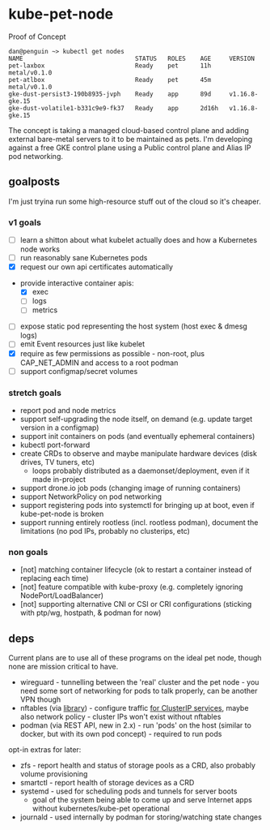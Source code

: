 # kube-pet-node

Proof of Concept

```
dan@penguin ~> kubectl get nodes
NAME                               STATUS   ROLES    AGE     VERSION
pet-laxbox                         Ready    pet      11h     metal/v0.1.0
pet-atlbox                         Ready    pet      45m     metal/v0.1.0
gke-dust-persist3-190b8935-jvph    Ready    app      89d     v1.16.8-gke.15
gke-dust-volatile1-b331c9e9-fk37   Ready    app      2d16h   v1.16.8-gke.15
```

The concept is taking a managed cloud-based control plane and adding external bare-metal servers to it to be maintained as pets. I'm developing against a free GKE control plane using a Public control plane and Alias IP pod networking.

## goalposts
I'm just tryina run some high-resource stuff out of the cloud so it's cheaper.

### v1 goals
* [ ] learn a shitton about what kubelet actually does and how a Kubernetes node works
* [ ] run reasonably sane Kubernetes pods
* [x] request our own api certificates automatically
* provide interactive container apis:
  * [x] exec
  * [ ] logs
  * [ ] metrics
* [ ] expose static pod representing the host system (host exec & dmesg logs)
* [ ] emit Event resources just like kubelet
* [x] require as few permissions as possible - non-root, plus CAP_NET_ADMIN and access to a root podman
* [ ] support configmap/secret volumes

### stretch goals
* report pod and node metrics
* support self-upgrading the node itself, on demand (e.g. update target version in a configmap)
* support init containers on pods (and eventually ephemeral containers)
* kubectl port-forward
* create CRDs to observe and maybe manipulate hardware devices (disk drives, TV tuners, etc)
  * loops probably distributed as a daemonset/deployment, even if it made in-project
* support drone.io job pods (changing image of running containers)
* support NetworkPolicy on pod networking
* support registering pods into systemctl for bringing up at boot, even if kube-pet-node is broken
* support running entirely rootless (incl. rootless podman), document the limitations (no pod IPs, probably no clusterips, etc)

### non goals
* \[not\] matching container lifecycle (ok to restart a container instead of replacing each time)
* \[not\] feature compatible with kube-proxy (e.g. completely ignoring NodePort/LoadBalancer)
* \[not\] supporting alternative CNI or CSI or CRI configurations (sticking with ptp/wg, hostpath, & podman for now)

## deps

Current plans are to use all of these programs on the ideal pet node, though none are mission critical to have.

* wireguard - tunnelling between the 'real' cluster and the pet node - you need some sort of networking for pods to talk properly, can be another VPN though
* nftables (via [library](https://github.com/google/nftables)) - configure traffic [for ClusterIP services](https://wiki.nftables.org/wiki-nftables/index.php/Load_balancing#Round_Robin), maybe also network policy - cluster IPs won't exist without nftables
* podman (via REST API, new in 2.x) - run 'pods' on the host (similar to docker, but with its own pod concept) - required to run pods

opt-in extras for later:

* zfs - report health and status of storage pools as a CRD, also probably volume provisioning
* smartctl - report health of storage devices as a CRD
* systemd - used for scheduling pods and tunnels for server boots
  * goal of the system being able to come up and serve Internet apps without kubernetes/kube-pet operational
* journald - used internally by podman for storing/watching state changes
